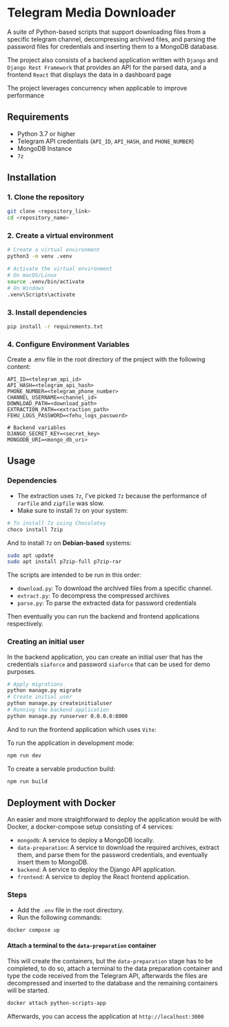 # Telegram Media Downloader

A suite of Python-based scripts that support downloading files from a specific telegram channel, decompressing archived files, and parsing the password files for credentials and inserting them to a MongoDB database.

The project also consists of a backend application written with `Django` and `Django Rest Framework` that provides an API for the parsed data, and a frontend `React` that displays the data in a dashboard page

The project leverages concurrency when applicable to improve performance

## Requirements

- Python 3.7 or higher
- Telegram API credentials (`API_ID`, `API_HASH`, and `PHONE_NUMBER`)
- MongoDB Instance
- `7z`

## Installation

### 1. Clone the repository

```bash
git clone <repository_link>
cd <repository_name>
```

### 2. Create a virtual environment

```bash
# Create a virtual environment
python3 -m venv .venv

# Activate the virtual environment
# On macOS/Linux
source .venv/bin/activate
# On Windows
.venv\Scripts\activate
```

### 3. Install dependencies

```bash
pip install -r requirements.txt
```

### 4. Configure Environment Variables

Create a .env file in the root directory of the project with the following content:

```.env
API_ID=<telegram_api_id>
API_HASH=<telegram_api_hash>
PHONE_NUMBER=<telegram_phone_number>
CHANNEL_USERNAME=<channel_id>
DOWNLOAD_PATH=<download_path>
EXTRACTION_PATH=<extraction_path>
FEHU_LOGS_PASSWORD=<fehu_logs_password>

# Backend variables
DJANGO_SECRET_KEY=<secret_key>
MONGODB_URI=<mongo_db_uri>
```

## Usage

### Dependencies

- The extraction uses `7z`, I've picked `7z` because the performance of `rarfile` and `zipfile` was slow.
- Make sure to install `7z` on your system:

```bash
# To install 7z using Chocolatey
choco install 7zip
```

And to install `7z` on **Debian-based** systems:

```bash
sudo apt update
sudo apt install p7zip-full p7zip-rar
```

The scripts are intended to be run in this order:

- `download.py`: To download the archived files from a specific channel.
- `extract.py`: To decompress the compressed archives
- `parse.py`: To parse the extracted data for password credentials

Then eventually you can run the backend and frontend applications respectively.

### Creating an initial user

In the backend application, you can create an initial user that has the credentials `siaforce` and password `siaforce` that can be used for demo purposes.

```bash
# Apply migrations
python manage.py migrate
# Create initial user
python manage.py createinitialuser
# Running the backend application
python manage.py runserver 0.0.0.0:8000
```

And to run the frontend application which uses `Vite`:

To run the application in development mode:

```bash
npm run dev
```

To create a servable production build:

```bash
npm run build
```

## Deployment with Docker

An easier and more straightforward to deploy the application would be with Docker, a docker-compose setup consisting of 4 services:

- `mongodb`: A service to deploy a MongoDB locally.
- `data-preparation`: A service to download the required archives, extract them, and parse them for the password credentials, and eventually insert them to MongoDB.
- `backend`: A service to deploy the Django API application.
- `frontend`: A service to deploy the React frontend application.

### Steps

- Add the `.env` file in the root directory.
- Run the following commands:

```bash
docker compose up
```

#### Attach a terminal to the `data-preparation` container

This will create the containers, but the `data-preparation` stage has to be completed, to do so, attach a terminal to the data preparation container and type the code received from the Telegram API, afterwards the files are decompressed and inserted to the database and the remaining containers will be started.

```bash
docker attach python-scripts-app
```

Afterwards, you can access the application at `http://localhost:3000`
